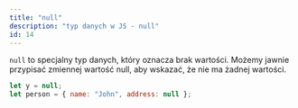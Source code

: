 ```yaml
---
title: "null"
description: "typ danych w JS - null"
id: 14
---
```


`null` to specjalny typ danych, który oznacza brak wartości. Możemy jawnie przypisać zmiennej wartość null, aby wskazać, że nie ma żadnej wartości.

```js
let y = null;
let person = { name: "John", address: null };
```
